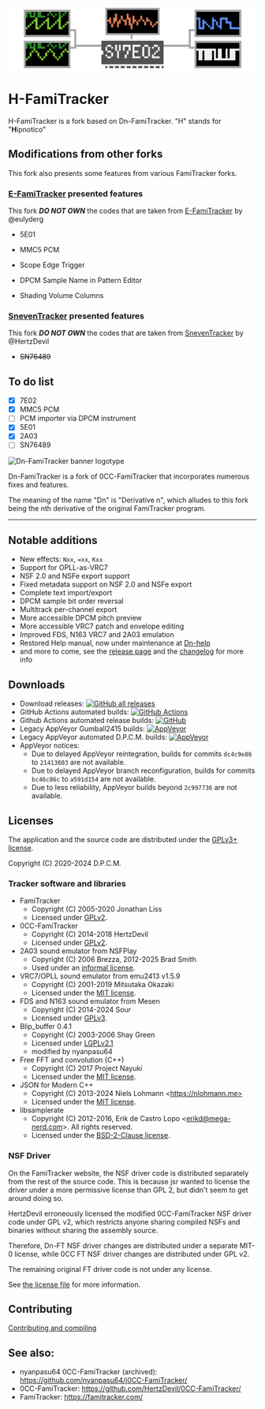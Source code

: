 ![asd](docs/H-FamiTrackerBannerImage.png)

# H-FamiTracker 

H-FamiTracker is a fork based on Dn-FamiTracker. "H" stands for "**H**ipnotico"

## Modifications from other forks

This fork also presents some features from various FamiTracker forks.

### [E-FamiTracker](https://github.com/eulyderg/E-FamiTracker) presented features

This fork ***DO NOT OWN*** the codes that are taken from [E-FamiTracker](https://github.com/eulyderg/E-FamiTracker) by @eulyderg

- 5E01

- MMC5 PCM

- Scope Edge Trigger

- DPCM Sample Name in Pattern Editor

- Shading Volume Columns

### [SnevenTracker](https://github.com/HertzDevil/SnevenTracker/) presented features

This fork ***DO NOT OWN*** the codes that are taken from [SnevenTracker](https://github.com/HertzDevil/SnevenTracker/) by @HertzDevil

- ~~SN76489~~

## To do list
- [x] 7E02
- [x] MMC5 PCM
- [ ] PCM importer via DPCM instrument
- [x] 5E01
- [x] 2A03
- [ ] SN76489

![Dn-FamiTracker banner logotype](docs/dn_logo.svg)

Dn-FamiTracker is a fork of 0CC-FamiTracker that incorporates numerous fixes and features.

The meaning of the name "Dn" is "Derivative n", which alludes to this fork being the nth derivative of the original FamiTracker program.

---

## Notable additions

- New effects: `Nxx`, `=xx`, `Kxx`
- Support for OPLL-as-VRC7
- NSF 2.0 and NSFe export support
- Fixed metadata support on NSF 2.0 and NSFe export
- Complete text import/export
- DPCM sample bit order reversal
- Multitrack per-channel export
- More accessible DPCM pitch preview
- More accessible VRC7 patch and envelope editing
- Improved FDS, N163 VRC7 and 2A03 emulation
- Restored Help manual, now under maintenance at [Dn-help](https://github.com/Dn-Programming-Core-Management/Dn-help)
- and more to come, see the [release page](https://github.com/Dn-Programming-Core-Management/Dn-FamiTracker/releases) and the [changelog](docs/CHANGELOG.md) for more info

## Downloads

- Download releases: [![GitHub all releases](https://img.shields.io/github/downloads/Dn-Programming-Core-Management/Dn-FamiTracker/total?logo=github&style=flat-square)](https://github.com/Dn-Programming-Core-Management/Dn-FamiTracker/releases)
- GitHub Actions automated builds: [![GitHub Actions](https://img.shields.io/github/actions/workflow/status/Dn-Programming-Core-Management/Dn-FamiTracker/build-artifact.yml?style=flat-square)](https://github.com/Dn-Programming-Core-Management/Dn-FamiTracker/actions/workflows/build-artifact.yml)
- Github Actions automated release builds: [![GitHub](https://img.shields.io/github/actions/workflow/status/Dn-Programming-Core-Management/Dn-FamiTracker/build-release-artifact.yml?style=flat-square)](https://github.com/Dn-Programming-Core-Management/Dn-FamiTracker/actions/workflows/build-release-artifact.yml)
- Legacy AppVeyor Gumball2415 builds: [![AppVeyor](https://img.shields.io/appveyor/build/Gumball2415/dn-famitracker-legacy?logo=appveyor&style=flat-square)](https://ci.appveyor.com/project/Gumball2415/dn-famitracker-legacy/history)
- Legacy AppVeyor automated D.P.C.M. builds: [![AppVeyor](https://img.shields.io/appveyor/build/Gumball2415/dn-famitracker?logo=appveyor&style=flat-square)](https://ci.appveyor.com/project/Gumball2415/dn-famitracker/history)
- AppVeyor notices:
	- Due to delayed AppVeyor reintegration, builds for commits `dc4c9e86` to `21413603` are not available.
	- Due to delayed AppVeyor branch reconfiguration, builds for commits `bc46c86c` to `a591d154` are not available.
	- Due to less reliability, AppVeyor builds beyond `2c997736` are not available.

## Licenses

The application and the source code are distributed under the [GPLv3+ license](https://www.gnu.org/licenses/gpl-3.0.en.html).

Copyright (C) 2020-2024 D.P.C.M.

### Tracker software and libraries

- FamiTracker
	- Copyright (C) 2005-2020 Jonathan Liss
	- Licensed under [GPLv2](https://www.gnu.org/licenses/old-licenses/gpl-2.0.en.html).
- 0CC-FamiTracker
	- Copyright (C) 2014-2018 HertzDevil
	- Licensed under [GPLv2](https://www.gnu.org/licenses/old-licenses/gpl-2.0.en.html).
- 2A03 sound emulator from NSFPlay
	- Copyright (C) 2006 Brezza, 2012-2025 Brad Smith
	- Used under an [informal license](Source/APU/nsfplay/readme.txt).
- VRC7/OPLL sound emulator from emu2413 v1.5.9
	- Copyright (C) 2001-2019 Mitsutaka Okazaki
	- Licensed under the [MIT license](https://mit-license.org/).
- FDS and N163 sound emulator from Mesen
	- Copyright (C) 2014-2024 Sour
	- Licensed under [GPLv3](https://www.gnu.org/licenses/old-licenses/gpl-3.0.en.html).
- Blip_buffer 0.4.1
	- Copyright (C) 2003-2006 Shay Green
	- Licensed under [LGPLv2.1](https://www.gnu.org/licenses/old-licenses/lgpl-2.1.html)
	- modified by nyanpasu64
- Free FFT and convolution (C++)
	- Copyright (C) 2017 Project Nayuki
	- Licensed under the [MIT license](https://mit-license.org/).
- JSON for Modern C++
	- Copyright (C) 2013-2024 Niels Lohmann \<https://nlohmann.me>
	- Licensed under the [MIT license](https://mit-license.org/).
- libsamplerate
	- Copyright (C) 2012-2016, Erik de Castro Lopo \<erikd@mega-nerd.com>. All rights reserved.
	- Licensed under the [BSD-2-Clause license](https://www.freebsd.org/copyright/freebsd-license/).

### NSF Driver

On the FamiTracker website, the NSF driver code is distributed separately from the rest of the source code. This is because jsr wanted to license the driver under a more permissive license than GPL 2, but didn't seem to get around doing so.

HertzDevil erroneously licensed the modified 0CC-FamiTracker NSF driver code under GPL v2, which restricts anyone sharing compiled NSFs and binaries without sharing the assembly source.

Therefore, Dn-FT NSF driver changes are distributed under a separate MIT-0 license, while 0CC FT NSF driver changes are distributed under GPL v2.

The remaining original FT driver code is not under any license.

See [the license file](Source/drivers/asm/LICENSE) for more information.

## Contributing

[Contributing and compiling](docs/CONTRIBUTING.md)

## See also:

- nyanpasu64 0CC-FamiTracker (archived): https://github.com/nyanpasu64/j0CC-FamiTracker/
- 0CC-FamiTracker: https://github.com/HertzDevil/0CC-FamiTracker/
- FamiTracker: https://famitracker.com/
